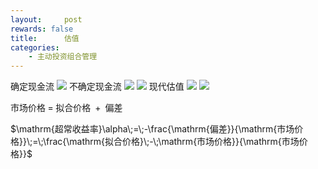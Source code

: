 ```yaml
---
layout:     post
rewards: false
title:      估值
categories:
    - 主动投资组合管理
---
```

确定现金流
![](https://ws2.sinaimg.cn/large/006tNbRwgy1fubo11b170j31b0170aia.jpg)
不确定现金流
![](https://i.loli.net/2018/08/16/5b75446696a6b.png)
![](https://i.loli.net/2018/08/16/5b754482877f6.png)
现代估值
![](https://i.loli.net/2018/08/16/5b754aa0607c7.png)
![](https://i.loli.net/2018/08/16/5b754aed44666.png)


$\mathrm{市场价格}\;=\;\mathrm{拟合价格}\;+{\;\mathrm{偏差}}$

$\mathrm{超常收益率}\alpha\;=\;-\frac{\mathrm{偏差}}{\mathrm{市场价格}}\;=\;\frac{\mathrm{拟合价格}\;-\;\mathrm{市场价格}}{\mathrm{市场价格}}$